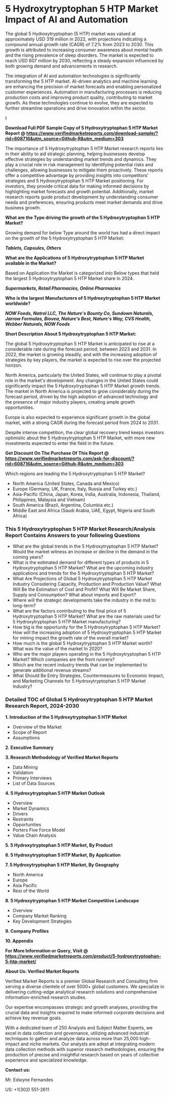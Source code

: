 <meta name="title" content="Global  5 Hydroxytryptophan 5 HTP Market Impact of AI and Automation"><meta name="description" content="  The global 5 Hydroxytryptophan (5 HTP) market was valued at approximately USD 319 million in 2022, with projections indicating a compound annual growth rate (CAGR) o"><meta name="title" content=" 5 Hydroxytryptophan 5 HTP Market Size, Share, Scope, Trends, Growth, Opportunities, Analysis, Forecast"> <h1>5 Hydroxytryptophan 5 HTP Market Impact of AI and Automation</h1> <p>The global 5 Hydroxytryptophan (5 HTP) market was valued at approximately USD 319 million in 2022, with projections indicating a compound annual growth rate (CAGR) of 7.2% from 2023 to 2030. This growth is attributed to increasing consumer awareness about mental health and the rising prevalence of sleep disorders. The market is expected to reach USD 607 million by 2030, reflecting a steady expansion influenced by both growing demand and advancements in research.</p> <p>The integration of AI and automation technologies is significantly transforming the 5 HTP market. AI-driven analytics and machine learning are enhancing the precision of market forecasts and enabling personalized customer experiences. Automation in manufacturing processes is reducing production costs and improving product quality, contributing to market growth. As these technologies continue to evolve, they are expected to further streamline operations and drive innovation within the sector.</p> t</p><p id="" class=""><strong>Download Full PDF Sample Copy of 5 Hydroxytryptophan 5 HTP Market Report @ <a href="https://www.verifiedmarketreports.com/download-sample/?rid=608716&utm_source=Github-R&utm_medium=303" target="_blank">https://www.verifiedmarketreports.com/download-sample/?rid=608716&utm_source=Github-R&utm_medium=303</a></strong></p><p>The importance of&nbsp;5 Hydroxytryptophan 5 HTP Market research reports lies in their ability to aid strategic planning, helping businesses develop effective strategies by understanding market trends and dynamics. They play a crucial role in risk management by identifying potential risks and challenges, allowing businesses to mitigate them proactively. These reports offer a competitive advantage by providing insights into competitors' strategies and 5 Hydroxytryptophan 5 HTP Market positioning. For investors, they provide critical data for making informed decisions by highlighting market forecasts and growth potential. Additionally, market research reports guide product development by understanding consumer needs and preferences, ensuring products meet market demands and drive business growth.</p><p><strong>What are the&nbsp;Type driving the growth of the 5 Hydroxytryptophan 5 HTP Market?</strong></p><p id="" class="">Growing demand for below Type around the world has had a direct impact on the growth of the 5 Hydroxytryptophan 5 HTP Market:</p><em><strong>Tablets, Capsules, Others</strong></em></p><strong>What are the&nbsp;Applications&nbsp;of 5 Hydroxytryptophan 5 HTP Market available in the Market?</strong></p><p id="" class="">Based on Application the Market is categorized into Below types that held the largest 5 Hydroxytryptophan 5 HTP Market share In 2024.</p><em><strong>Supermarkets, Retail Pharmacies, Online Pharmacies</strong></em></p><strong>Who is the largest Manufacturers of 5 Hydroxytryptophan 5 HTP Market worldwide?</strong></p><p><em><strong>NOW Foods, Natrol LLC, The Nature's Bounty Co, Sundown Naturals, Jarrow Formulas, Biovea, Nature's Best, Nature's Way, CVS Health, Webber Naturals, NOW Foods</strong></em></p><p id="" class=""><strong>Short Description About 5 Hydroxytryptophan 5 HTP Market:</strong></p><p>The global 5 Hydroxytryptophan 5 HTP Market is anticipated to rise at a considerable rate during the forecast period, between 2023 and 2031. In 2022, the market is growing steadily, and with the increasing adoption of strategies by key players, the market is expected to rise over the projected horizon.</p><p>North America, particularly the United States, will continue to play a pivotal role in the market's development. Any changes in the United States could significantly impact the 5 Hydroxytryptophan 5 HTP Market growth trends. The market in North America is projected to grow considerably during the forecast period, driven by the high adoption of advanced technology and the presence of major industry players, creating ample growth opportunities.</p><p>Europe is also expected to experience significant growth in the global market, with a strong CAGR during the forecast period from 2024 to 2031.</p><p>Despite intense competition, the clear global recovery trend keeps investors optimistic about the 5 Hydroxytryptophan 5 HTP Market, with more new investments expected to enter the field in the future.</p><p id="" class=""><strong>Get Discount On The Purchase Of This Report @ <a href="https://www.verifiedmarketreports.com/ask-for-discount/?rid=608716&utm_source=Github-R&utm_medium=303" target="_blank">https://www.verifiedmarketreports.com/ask-for-discount/?rid=608716&utm_source=Github-R&utm_medium=303</a></strong></p>Which regions are leading the 5 Hydroxytryptophan 5 HTP Market?</p><ul><li>North America (United States, Canada and Mexico)</li><li>Europe (Germany, UK, France, Italy, Russia and Turkey etc.)</li><li>Asia-Pacific (China, Japan, Korea, India, Australia, Indonesia, Thailand, Philippines, Malaysia and Vietnam)</li><li>South America (Brazil, Argentina, Columbia etc.)</li><li>Middle East and Africa (Saudi Arabia, UAE, Egypt, Nigeria and South Africa)</li></ul><h3 id="" class="">This 5 Hydroxytryptophan 5 HTP Market Research/Analysis Report Contains Answers to your following Questions</h3><ul><li>What are the global trends in the 5 Hydroxytryptophan 5 HTP Market? Would the market witness an increase or decline in the demand in the coming years?</li><li>What is the estimated demand for different types of products in 5 Hydroxytryptophan 5 HTP Market? What are the upcoming industry applications and trends for the 5 Hydroxytryptophan 5 HTP Market?</li><li>What Are Projections of Global 5 Hydroxytryptophan 5 HTP Market Industry Considering Capacity, Production and Production Value? What Will Be the Estimation of Cost and Profit? What Will Be Market Share, Supply and Consumption? What about imports and Export?</li><li>Where will the strategic developments take the industry in the mid to long-term?</li><li>What are the factors contributing to the final price of 5 Hydroxytryptophan 5 HTP Market? What are the raw materials used for 5 Hydroxytryptophan 5 HTP Market manufacturing?</li><li>How big is the opportunity for the 5 Hydroxytryptophan 5 HTP Market? How will the increasing adoption of 5 Hydroxytryptophan 5 HTP Market for mining impact the growth rate of the overall market?</li><li>How much is the global 5 Hydroxytryptophan 5 HTP Market worth? What was the value of the market In 2020?</li><li>Who are the major players operating in the 5 Hydroxytryptophan 5 HTP Market? Which companies are the front runners?</li><li>Which are the recent industry trends that can be implemented to generate additional revenue streams?</li><li>What Should Be Entry Strategies, Countermeasures to Economic Impact, and Marketing Channels for 5 Hydroxytryptophan 5 HTP Market Industry?</li></ul><h3 id="" class="">Detailed TOC of Global 5 Hydroxytryptophan 5 HTP Market Research Report, 2024-2030</h3><p id="" class=""><strong>1. Introduction of the 5 Hydroxytryptophan 5 HTP Market</strong></p><ul><li>Overview of the Market</li><li>Scope of Report</li><li>Assumptions</li></ul><p id="" class=""><strong>2. Executive Summary</strong></p><p id="" class=""><strong>3. Research Methodology of Verified Market Reports</strong></p><ul><li>Data Mining</li><li>Validation</li><li>Primary Interviews</li><li>List of Data Sources</li></ul><p id="" class=""><strong>4. 5 Hydroxytryptophan 5 HTP Market Outlook</strong></p><ul><li>Overview</li><li>Market Dynamics</li><li>Drivers</li><li>Restraints</li><li>Opportunities</li><li>Porters Five Force Model</li><li>Value Chain Analysis</li></ul><p id="" class=""><strong>5. 5 Hydroxytryptophan 5 HTP Market, By Product</strong></p><p id="" class=""><strong>6. 5 Hydroxytryptophan 5 HTP Market, By Application</strong></p><p id="" class=""><strong>7. 5 Hydroxytryptophan 5 HTP Market, By Geography</strong></p><ul><li>North America</li><li>Europe</li><li>Asia Pacific</li><li>Rest of the World</li></ul><p id="" class=""><strong>8. 5 Hydroxytryptophan 5 HTP Market Competitive Landscape</strong></p><ul><li>Overview</li><li>Company Market Ranking</li><li>Key Development Strategies</li></ul><p id="" class=""><strong>9. Company Profiles</strong></p><p id="" class=""><strong>10. Appendix</strong></p><p id="" class=""><strong>For More Information or Query, Visit @ <a href="https://www.verifiedmarketreports.com/product/5-hydroxytryptophan-5-htp-market/" target="_blank">https://www.verifiedmarketreports.com/product/5-hydroxytryptophan-5-htp-market/</a></strong></p><p id="" class=""><strong>About Us: Verified Market Reports</strong></p><p id="" class="">Verified Market Reports is a premier Global Research and Consulting firm serving a diverse clientele of over 5000+ global customers. We specialize in delivering cutting-edge analytical research solutions and comprehensive information-enriched research studies.</p><p id="" class="">Our expertise encompasses strategic and growth analyses, providing the crucial data and insights required to make informed corporate decisions and achieve key revenue goals.</p><p id="" class="">With a dedicated team of 250 Analysts and Subject Matter Experts, we excel in data collection and governance, utilizing advanced industrial techniques to gather and analyze data across more than 25,000 high-impact and niche markets. Our analysts are adept at integrating modern data collection methods with superior research methodologies, ensuring the production of precise and insightful research based on years of collective experience and specialized knowledge.</p><p id="" class=""><strong>Contact us:</strong></p><p id="" class="">Mr. Edwyne Fernandes</p><p id="" class="">US: +1(302) 551-2611</p>